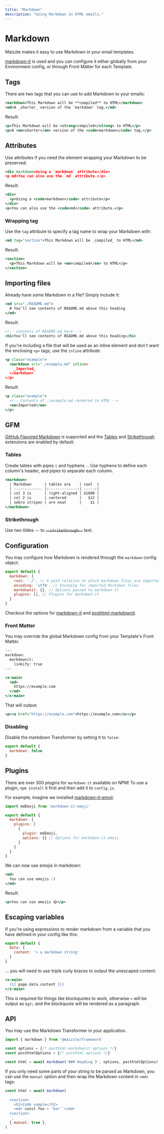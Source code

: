 ```yaml
---
title: "Markdown"
description: "Using Markdown in HTML emails."
---
```


# Markdown

Maizzle makes it easy to use Markdown in your email templates.

[markdown-it](https://github.com/markdown-it/markdown-it) is used and you can configure it either globally from your Environment config, or through Front Matter for each Template.

## Tags

There are two tags that you can use to add Markdown to your emails:

```xml [src/templates/example.html]
<markdown>This Markdown will be **compiled** to HTML</markdown>
<md>A _shorter_ version of the `markdown` tag.</md>
```

Result:

```xml
<p>This Markdown will be <strong>compiled</strong> to HTML</p>
<p>A <em>shorter</em> version of the <code>markdown</code> tag.</p>
```

## Attributes

Use attributes if you need the element wrapping your Markdown to be preserved:

```xml [src/templates/example.html]
<div markdown>Using a `markdown` attribute</div>
<p md>You can also use the `md` attribute.</p>
```

Result:

```xml
<div>
  <p>Using a <code>markdown</code> attribute</p>
</div>
<p>You can also use the <code>md</code> attribute.</p>
```

### Wrapping tag

Use the `tag` attribute to specify a tag name to wrap your Markdown with:

```xml [src/templates/example.html]
<md tag="section">This Markdown will be _compiled_ to HTML</md>
```

Result:

```xml
<section>
  <p>This Markdown will be <em>compiled</em> to HTML</p>
</section>
```

## Importing files

Already have some Markdown in a file? Simply include it:

```xml [src/templates/example.html]
<md src="./README.md">
  # You'll see contents of README.md above this heading
</md>
```

Result:

```xml
<!-- contents of README.md here -->
<h1>You'll see contents of README.md above this heading</h1>
```

If you're including a file that will be used as an inline element and don't want the enclosing `<p>` tags, use the `inline` attribute:

```xml [src/templates/example.html]
<p class="example">
  <markdown src="./example.md" inline>
    _Imported_
  </markdown>
</p>
```

Result:

```xml
<p class="example">
  <!-- Contents of ./example.md rendered to HTML -->
  <em>Imported</em>
</p>
```

## GFM

[GitHub Flavored Markdown](https://github.github.com/gfm/) is supported and the [Tables](https://help.github.com/articles/organizing-information-with-tables/) and [Strikethrough](https://help.github.com/articles/basic-writing-and-formatting-syntax/#styling-text) extensions are enabled by default.

### Tables

Create tables with pipes `|` and hyphens `-`. Use hyphens to define each column's header, and pipes to separate each column.

```xml [src/templates/example.html]
<markdown>
  | Markdown      | tables are    | cool  |
  | ------------- |:-------------:| -----:|
  | col 3 is      | right-aligned | $1600 |
  | col 2 is      | centered      |   $12 |
  | zebra stripes | are neat      |    $1 |
</markdown>
```

### Strikethrough

Use two tildes `~~` to ~~`~~strikethrough~~`~~ text.

## Configuration

You may configure how Markdown is rendered through the `markdown` config object:

```js [config.js]
export default {
  markdown: {
    root: './', // A path relative to which markdown files are imported
    encoding: 'utf8', // Encoding for imported Markdown files
    markdownit: {}, // Options passed to markdown-it
    plugins: [], // Plugins for markdown-it
  }
}
```

Checkout the options for [markdown-it](https://github.com/markdown-it/markdown-it#init-with-presets-and-options) and  [posthtml-markdownit](https://github.com/posthtml/posthtml-markdownit#options).

### Front Matter

You may override the global Markdown config from your Template's Front Matter.

```hbs [src/templates/example.html]
---
markdown:
  markdownit:
    linkify: true
---

<x-main>
  <md>
    https://example.com
  </md>
</x-main>
```

That will output:

```xml
<p><a href="https://example.com">https://example.com</a></p>
```

### Disabling

Disable the markdown Transformer by setting it to `false`:

```js [config.js]
export default {
  markdown: false
}
```

## Plugins

There are over 300 plugins for `markdown-it` available on NPM! To use a plugin, `npm install` it first and then add it to `config.js`.

For example, imagine we installed [markdown-it-emoji](https://www.npmjs.com/package/markdown-it-emoji):

```js [config.js]
import mdEmoji from 'markdown-it-emoji'

export default {
  markdown: {
    plugins: [
      {
        plugin: mdEmoji,
        options: {} // Options for markdown-it-emoji
      }
    ]
  }
}
```

We can now use emojis in markdown:

```xml [src/templates/example.html]
<md>
  You can use emojis :)
</md>
```

Result:

```xml
<p>You can use emojis 😃</p>
```

## Escaping variables

If you're using expressions to render markdown from a variable that you have defined in your config like this:

```js [config.js]
export default {
  data: {
    content: '> a markdown string'
  }
}
```

... you will need to use triple curly braces to output the unescaped content:

```hbs [src/templates/example.html]
<x-main>
  {{{ page.data.content }}}
</x-main>
```

This is required for things like blockquotes to work, otherwise `>` will be output as `&gt;` and the blockquote will be rendered as a paragraph.

## API

You may use the Markdown Transformer in your application.

```js [app.js]
import { markdown } from '@maizzle/framework'

const options = {/* posthtml-markdownit options */}
const posthtmlOptions = {/* posthtml options */}

const html = await markdown('### Heading 3', options, posthtmlOptions)
```

If you only need some parts of your string to be parsed as Markdown, you can use the `manual` option and then wrap the Markdown content in `<md>` tags:

```js [app.js]
const html = await markdown(
  `
  <section>
    <h2>Code sample</h2>
    <md>`const foo = 'bar'`</md>
  <section>
  `,
  { manual: true },
)
```
